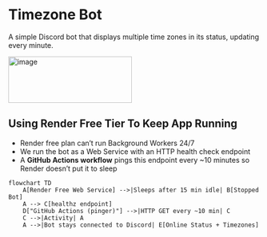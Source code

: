 # Timezone Bot

A simple Discord bot that displays multiple time zones in its status, updating every minute.

<img width="247" height="93" alt="image" src="https://github.com/user-attachments/assets/1efd0b71-91fc-4046-879c-98ab7a87cc5d" />



## Using Render Free Tier To Keep App Running
* Render free plan can’t run Background Workers 24/7
* We run the bot as a Web Service with an HTTP health check endpoint
* A **GitHub Actions workflow** pings this endpoint every ~10 minutes so Render doesn’t put it to sleep  

```mermaid
flowchart TD
    A[Render Free Web Service] -->|Sleeps after 15 min idle| B[Stopped Bot]
    A --> C[healthz endpoint]
    D["GitHub Actions (pinger)"] -->|HTTP GET every ~10 min| C
    C -->|Activity| A
    A -->|Bot stays connected to Discord| E[Online Status + Timezones]
